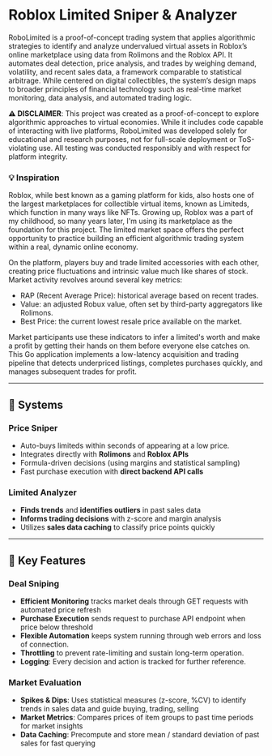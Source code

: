 # Roblox Limited Sniper & Analyzer

RoboLimited is a proof-of-concept trading system that applies algorithmic strategies to identify and analyze undervalued virtual assets in Roblox’s online marketplace using data from Rolimons and the Roblox API. It automates deal detection, price analysis, and trades by weighing demand, volatility, and recent sales data, a framework comparable to statistical arbitrage. While centered on digital collectibles, the system’s design maps to broader principles of financial technology such as real-time market monitoring, data analysis, and automated trading logic.

**⚠️ DISCLAIMER**:
This project was created as a proof-of-concept to explore algorithmic approaches to virtual economies. While it includes code capable of interacting with live platforms, RoboLimited was developed solely for educational and research purposes, not for full-scale deployment or ToS-violating use. All testing was conducted responsibly and with respect for platform integrity.

### 💡 Inspiration ###
Roblox, while best known as a gaming platform for kids, also hosts one of the largest marketplaces for collectible virtual items, known as Limiteds, which function in many ways like NFTs. Growing up, Roblox was a part of my childhood, so many years later, I'm using its marketplace as the foundation for this project. The limited market space offers the perfect opportunity to practice building an efficient algorithmic trading system within a real, dynamic online economy.

On the platform, players buy and trade limited accessories with each other, creating price fluctuations and intrinsic value much like shares of stock. Market activity revolves around several key metrics:
- RAP (Recent Average Price): historical average based on recent trades.
- Value: an adjusted Robux value, often set by third-party aggregators like Rolimons.
- Best Price: the current lowest resale price available on the market.

Market participants use these indicators to infer a limited's worth and make a profit by getting their hands on them before everyone else catches on. This Go application implements a low-latency acquisition and trading pipeline that detects underpriced listings, completes purchases quickly, and manages subsequent trades for profit.

---

## 📌 Systems

### Price Sniper
- Auto-buys limiteds within seconds of appearing at a low price.  
- Integrates directly with **Rolimons** and **Roblox APIs**
- Formula-driven decisions (using margins and statistical sampling)
- Fast purchase execution with **direct backend API calls**

### Limited Analyzer
- **Finds trends** and **identifies outliers** in past sales data
- **Informs trading decisions** with z-score and margin analysis
- Utilizes **sales data caching** to classify price points quickly


---

## 🚀 Key Features

### Deal Sniping  
- **Efficient Monitoring** tracks market deals through GET requests with automated price refresh
- **Purchase Execution** sends request to purchase API endpoint when price below threshold
- **Flexible Automation** keeps system running through web errors and loss of connection.
- **Throttling** to prevent rate-limiting and sustain long-term operation.
- **Logging**: Every decision and action is tracked for further reference.

### Market Evaluation
- **Spikes & Dips**: Uses statistical measures (z-score, %CV) to identify trends in sales data and guide buying, trading, selling
- **Market Metrics**: Compares prices of item groups to past time periods for market insights  
- **Data Caching**: Precompute and store mean / standard deviation of past sales for fast querying

#
